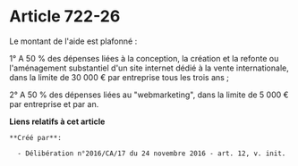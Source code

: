 # Article 722-26

Le montant de l'aide est plafonné :

1° A 50 % des dépenses liées à la conception, la création et la refonte ou l'aménagement substantiel d'un site internet dédié
à la vente internationale, dans la limite de 30 000 € par entreprise tous les trois ans ;

2° A 50 % des dépenses liées au "webmarketing", dans la limite de 5 000 € par entreprise et par an.

**Liens relatifs à cet article**

	**Créé par**:

	  - Délibération n°2016/CA/17 du 24 novembre 2016 - art. 12, v. init.
